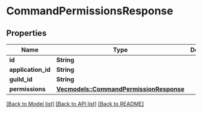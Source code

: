 # CommandPermissionsResponse

## Properties

Name | Type | Description | Notes
------------ | ------------- | ------------- | -------------
**id** | **String** |  | 
**application_id** | **String** |  | 
**guild_id** | **String** |  | 
**permissions** | [**Vec<models::CommandPermissionResponse>**](CommandPermissionResponse.md) |  | 

[[Back to Model list]](../README.md#documentation-for-models) [[Back to API list]](../README.md#documentation-for-api-endpoints) [[Back to README]](../README.md)


